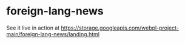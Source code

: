 # foreign-lang-news
See it live in action at https://storage.googleapis.com/webpl-project-main/foreign-lang-news/landing.html
